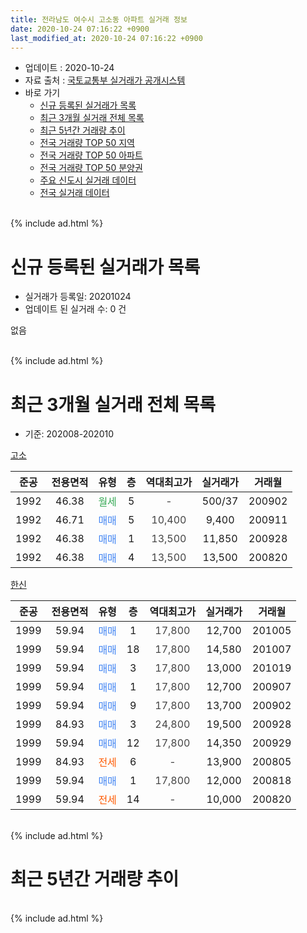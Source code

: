 ```yaml
---
title: 전라남도 여수시 고소동 아파트 실거래 정보
date: 2020-10-24 07:16:22 +0900
last_modified_at: 2020-10-24 07:16:22 +0900
---
```


* 업데이트 : 2020-10-24
* 자료 출처 : [국토교통부 실거래가 공개시스템](http://rt.molit.go.kr)
* 바로 가기
    * [신규 등록된 실거래가 목록](#신규-등록된-실거래가-목록)
    * [최근 3개월 실거래 전체 목록](#최근-3개월-실거래-전체-목록)
    * [최근 5년간 거래량 추이](#최근-5년간-거래량-추이)
    * [전국 거래량 TOP 50 지역](https://inasie.github.io/apt-trade-info/최근-3개월-전국에서-가장-거래가-많이-발생한-지역)
    * [전국 거래량 TOP 50 아파트](https://inasie.github.io/apt-trade-info/최근-3개월-전국에서-가장-거래가-많이-발생한-아파트)
    * [전국 거래량 TOP 50 분양권](https://inasie.github.io/apt-trade-info/최근-3개월-전국에서-가장-거래가-많이-발생한-분양권)
    * [주요 신도시 실거래 데이터](https://inasie.github.io/apt-trade-info/주요-신도시)
    * [전국 실거래 데이터](https://inasie.github.io/apt-trade-info/전국)
<br>
{% include ad.html %}
<br>

# 신규 등록된 실거래가 목록
* 실거래가 등록일: 20201024
* 업데이트 된 실거래 수: 0 건

없음

<br>
{% include ad.html %}
<br>

# 최근 3개월 실거래 전체 목록
* 기준: 202008-202010


[고소](https://search.naver.com/search.naver?query=%EC%A0%84%EB%9D%BC%EB%82%A8%EB%8F%84+%EC%97%AC%EC%88%98%EC%8B%9C+%EA%B3%A0%EC%86%8C%EB%8F%99+%EA%B3%A0%EC%86%8C)

|준공|전용면적|유형|층|역대최고가|실거래가|거래월|
|:---:|:---:|:---:|:---:|:---:|:---:|:---:|
|1992|46.38|<span style="color:#34a853">월세</span>|5|<span style="color:#444444">-</span>|500/37|200902|
|1992|46.71|<span style="color:#4285f3">매매</span>|5|<span style="color:#444444">10,400</span>|9,400|200911|
|1992|46.38|<span style="color:#4285f3">매매</span>|1|<span style="color:#444444">13,500</span>|11,850|200928|
|1992|46.38|<span style="color:#4285f3">매매</span>|4|<span style="color:#444444">13,500</span>|13,500|200820|

[한신](https://search.naver.com/search.naver?query=%EC%A0%84%EB%9D%BC%EB%82%A8%EB%8F%84+%EC%97%AC%EC%88%98%EC%8B%9C+%EA%B3%A0%EC%86%8C%EB%8F%99+%ED%95%9C%EC%8B%A0)

|준공|전용면적|유형|층|역대최고가|실거래가|거래월|
|:---:|:---:|:---:|:---:|:---:|:---:|:---:|
|1999|59.94|<span style="color:#4285f3">매매</span>|1|<span style="color:#444444">17,800</span>|12,700|201005|
|1999|59.94|<span style="color:#4285f3">매매</span>|18|<span style="color:#444444">17,800</span>|14,580|201007|
|1999|59.94|<span style="color:#4285f3">매매</span>|3|<span style="color:#444444">17,800</span>|13,000|201019|
|1999|59.94|<span style="color:#4285f3">매매</span>|1|<span style="color:#444444">17,800</span>|12,700|200907|
|1999|59.94|<span style="color:#4285f3">매매</span>|9|<span style="color:#444444">17,800</span>|13,700|200902|
|1999|84.93|<span style="color:#4285f3">매매</span>|3|<span style="color:#444444">24,800</span>|19,500|200928|
|1999|59.94|<span style="color:#4285f3">매매</span>|12|<span style="color:#444444">17,800</span>|14,350|200929|
|1999|84.93|<span style="color:#ff5a00">전세</span>|6|<span style="color:#444444">-</span>|13,900|200805|
|1999|59.94|<span style="color:#4285f3">매매</span>|1|<span style="color:#444444">17,800</span>|12,000|200818|
|1999|59.94|<span style="color:#ff5a00">전세</span>|14|<span style="color:#444444">-</span>|10,000|200820|


<br>
{% include ad.html %}
<br>

# 최근 5년간 거래량 추이


<div style="width:100%;">
    <canvas id="deal_progress" height="200"></canvas>
</div>

<script>
new Chart(document.getElementById("deal_progress"), {
    type: 'line',
    data: {
        labels: ['201510','201511','201512','201601','201602','201603','201604','201605','201606','201607','201608','201609','201610','201611','201612','201701','201702','201703','201704','201705','201706','201707','201708','201709','201710','201711','201712','201801','201802','201803','201804','201805','201806','201807','201808','201809','201810','201811','201812','201901','201902','201903','201904','201905','201906','201907','201908','201909','201910','201911','201912','202001','202002','202003','202004','202005','202006','202007','202008','202009','202010'],
        datasets: [{
            label: '매매',
            pointRadius: 1,
            data: [4, 4, 2, 4, 1, 4, 2, 4, 5, 0, 2, 1, 4, 1, 5, 3, 0, 1, 3, 1, 2, 1, 2, 4, 0, 3, 1, 7, 1, 5, 8, 1, 2, 5, 6, 2, 2, 0, 1, 1, 3, 2, 4, 3, 3, 1, 2, 4, 4, 3, 0, 6, 2, 7, 2, 1, 3, 5, 2, 6, 3],
            borderColor: "rgba(255, 201, 14, 1)",
            backgroundColor: "rgba(255, 201, 14, 0.5)",
            fill: false,
            lineTension: 0
        },{
            label: '전월세',
            pointRadius: 1,
            data: [0, 0, 0, 1, 0, 0, 1, 0, 0, 0, 0, 0, 0, 0, 1, 0, 0, 0, 0, 2, 0, 0, 3, 0, 0, 0, 0, 2, 0, 1, 4, 0, 0, 1, 1, 1, 0, 1, 0, 0, 0, 0, 0, 0, 0, 2, 1, 2, 1, 0, 0, 2, 1, 1, 3, 0, 0, 0, 2, 1, 0],
            borderColor: "rgba(0, 141, 185, 1)",
            backgroundColor: "rgba(0, 141, 185, 0.5)",
            fill: false,
            lineTension: 0
        }
        ]
    },
    options: {
        responsive: true,
        title: {
            display: false
        },
        tooltips: {
            mode: 'index',
            intersect: false
        },
        hover: {
            mode: 'nearest',
            intersect: true
        },
        scales: {
            xAxes: [{
                display: true,
                scaleLabel: {
                    display: true,
                    labelString: '년/월'
                }
            }],
            yAxes: [{
                display: true,
                ticks: {
                    suggestedMin: 0,
                },
                scaleLabel: {
                    display: true,
                    labelString: '실거래 수'
                }
            }]
        }
    }
});

</script>


<br>
{% include ad.html %}
<br>

